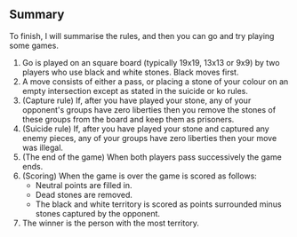 ## Summary
 To finish, I will summarise the rules, and then you can go and try playing some games.

1. Go is played on an square board (typically 19x19, 13x13 or 9x9) by two players who use black and white stones. Black moves first.
2. A move consists of either a pass, or placing a stone of your colour on an empty intersection except as stated in the suicide or ko rules.
3. (Capture rule) If, after you have played your stone, any of your opponent's groups have zero liberties then you remove the stones of these groups from the board and keep them as prisoners.
4. (Suicide rule) If, after you have played your stone and captured any enemy pieces, any of your groups have zero liberties then your move was illegal.
5. (The end of the game) When both players pass successively the game ends.
6. (Scoring) When the game is over the game is scored as follows:
    - Neutral points are filled in.
    - Dead stones are removed.
    - The black and white territory is scored as points surrounded minus stones captured by the opponent.
7. The winner is the person with the most territory.
